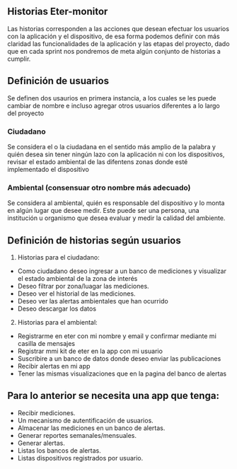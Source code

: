 ## Historias Eter-monitor

Las historias corresponden a las acciones que desean efectuar los usuarios con la aplicación
y el dispositivo, de esa forma podemos definir con más claridad las funcionalidades de la 
aplicación y las etapas del proyecto, dado que en cada sprint nos pondremos de meta algún 
conjunto de historias a cumplir.

## Definición de usuarios

Se definen dos usaurios en primera instancia, a los cuales se les puede cambiar de nombre e incluso agregar
otros usuarios diferentes a lo largo del proyecto

### Ciudadano

Se considera el o la ciudadana en el sentido más amplio de la palabra y quién desea sin tener ningún lazo con la 
aplicación ni con los dispositivos, revisar el estado ambiental de las difentens zonas donde esté implementado
el dispositivo

### Ambiental (consensuar otro nombre más adecuado)

Se considera al ambiental, quién es responsable del dispositivo y lo monta en algún lugar que desee medir. Este puede
ser una persona, una institución u organismo que desea evaluar y medir la calidad del ambiente.

## Definición de historias según usuarios

1) Historias para el ciudadano:

- Como ciudadano deseo ingresar a un banco de mediciones y visualizar el estado ambiental de la zona de interés
- Deseo filtrar por zona/luagar las mediciones.
- Deseo ver el historial de las mediciones.
- Deseo ver las alertas ambientales que han ocurrido
- Deseo descargar los datos

2) Historias para el ambiental:

- Registrarme en eter con mi nombre y email y confirmar mediante mi casilla de mensajes
- Registrar mmi kit de eter en la app con mi usuario
- Suscribire a un banco de datos donde deseo enviar las publicaciones
- Recibir alertas en mi app
- Tener las mismas visualizaciones que en la pagina del banco de alertas


## Para lo anterior se necesita una app que tenga:

- Recibir mediciones.
- Un mecanismo de autentificación de usuarios.
- Almacenar las mediciones en un banco de alertas.
- Generar reportes semanales/mensuales.
- Generar alertas.
- Listas los bancos de alertas.
- Listas dispositivos registrados por usuario.

